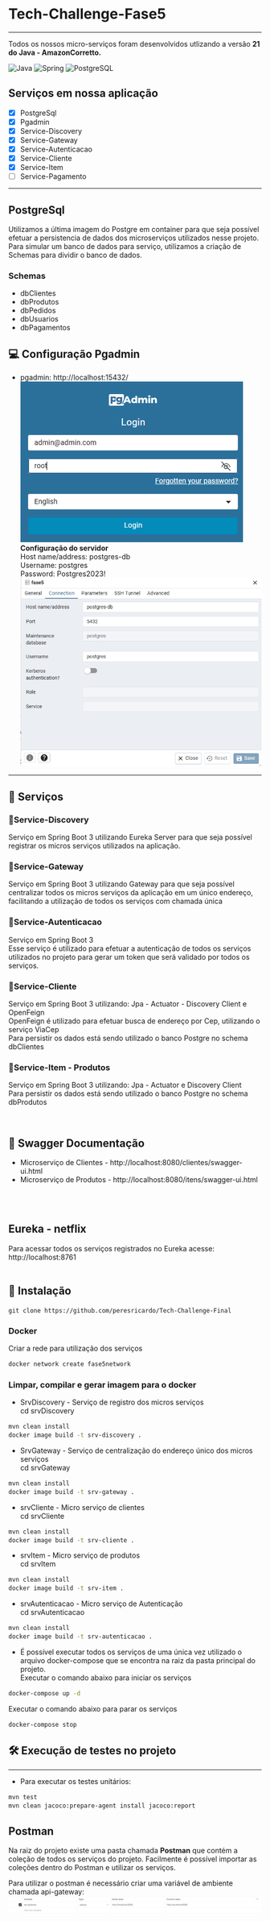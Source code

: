 # Tech-Challenge-Fase5
<hr>
Todos os nossos micro-serviços foram desenvolvidos utlizando a versão <b>21 do Java - AmazonCorretto.</b>

![Java](https://img.shields.io/badge/java-%23ED8B00.svg?style=for-the-badge&logo=openjdk&logoColor=white)
![Spring](https://img.shields.io/badge/spring-%236DB33F.svg?style=for-the-badge&logo=spring&logoColor=white)
![PostgreSQL](https://img.shields.io/badge/PostgreSQL-blue?style=for-the-badge&logo=postgresql&logoColor=white)

## Serviços em nossa aplicação
- [x] PostgreSql
- [x] Pgadmin
- [x] Service-Discovery
- [x] Service-Gateway
- [x] Service-Autenticacao
- [x] Service-Cliente
- [x] Service-Item
- [ ] Service-Pagamento

<hr>

## PostgreSql
Utilizamos a última imagem do Postgre em container para que seja possível efetuar a persistencia de dados dos microserviços utilizados nesse projeto.<br>
Para simular um banco de dados para serviço, utilizamos a criação de Schemas para dividir o banco de dados.<br>
### Schemas
- dbClientes
- dbProdutos
- dbPedidos
- dbUsuarios
- dbPagamentos

## 💻 Configuração Pgadmin
- pgadmin: http://localhost:15432/<br>
  ![img_1.png](img_1.png)
<br><strong>Configuração do servidor</strong>
  <br>Host name/address: postgres-db
  <br>Username: postgres
  <br>Password: Postgres2023!
  ![img.png](img.png)

<hr>

## 🔵 Serviços

### 🔹Service-Discovery
Serviço em Spring Boot 3 utilizando Eureka Server para que seja possível registrar os micros serviços utilizados na aplicação.


### 🔹Service-Gateway
Serviço em Spring Boot 3 utilizando Gateway para que seja possível centralizar todos os micros serviços da aplicação
em um único endereço, facilitando a utilização de todos os serviços com chamada única

### 🔹Service-Autenticacao
Serviço em Spring Boot 3<br>
Esse serviço é utilizado para efetuar a autenticação de todos os serviços utilizados no projeto para gerar um token
que será validado por todos os serviços.

### 🔹Service-Cliente
Serviço em Spring Boot 3 utilizando:
Jpa - Actuator - Discovery Client e OpenFeign<br>
OpenFeign é utilizado para efetuar busca de endereço por Cep, utilizando o serviço ViaCep<br>
Para persistir os dados está sendo utilizado o banco Postgre no schema dbClientes


### 🔹Service-Item - Produtos
Serviço em Spring Boot 3 utilizando:
Jpa - Actuator e Discovery Client<br>
Para persistir os dados está sendo utilizado o banco Postgre no schema dbProdutos


<br>

## 📑 Swagger Documentação
- Microserviço de Clientes - http://localhost:8080/clientes/swagger-ui.html
- Microserviço de Produtos - http://localhost:8080/itens/swagger-ui.html
<br>
<br>

## Eureka - netflix
Para acessar todos os serviços registrados no Eureka acesse:
http://localhost:8761
<br>
<br>

## 🔧 Instalação

```shell
git clone https://github.com/peresricardo/Tech-Challenge-Final
```
### Docker
Criar a rede para utilização dos serviços
```sh
docker network create fase5network
```

### Limpar, compilar e gerar imagem para o docker

- SrvDiscovery - Serviço de registro dos micros serviços<br>
  cd srvDiscovery
```sh
mvn clean install
docker image build -t srv-discovery .
```

- SrvGateway - Serviço de centralização do endereço único dos micros serviços<br>
  cd srvGateway
```sh
mvn clean install
docker image build -t srv-gateway .
```

- srvCliente - Micro serviço de clientes<br>
  cd srvCliente
```sh
mvn clean install
docker image build -t srv-cliente .
```

- srvItem - Micro serviço de produtos<br>
  cd srvItem
```sh
mvn clean install
docker image build -t srv-item .
```

- srvAutenticacao - Micro serviço de Autenticação<br>
  cd srvAutenticacao
```sh
mvn clean install
docker image build -t srv-autenticacao .
```



- É possível executar todos os serviços de uma única vez utilizado o arquivo docker-compose que se encontra na raiz da pasta principal do projeto.
<br>Executar o comando abaixo para iniciar os serviços
```sh
docker-compose up -d
```
Executar o comando abaixo para parar os serviços
```sh
docker-compose stop
```



## 🛠️ Execução de testes no projeto
<hr>

- Para executar os testes unitários:

```sh
mvn test
mvn clean jacoco:prepare-agent install jacoco:report
```

## Postman

Na raiz do projeto existe uma pasta chamada <b>Postman</b> que contém a coleção de todos os serviços do projeto.
Facilmente é possível importar as coleções dentro do Postman e utilizar os serviços.<br>

Para utilizar o postman é necessário criar uma variável de ambiente chamada api-gateway:<br>
![img_2.png](img_2.png)
<br>